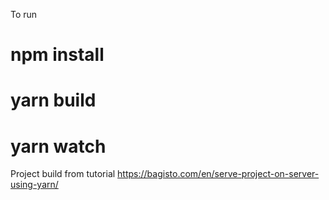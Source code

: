 To run
# npm install
# yarn build
# yarn watch

Project build from tutorial
https://bagisto.com/en/serve-project-on-server-using-yarn/